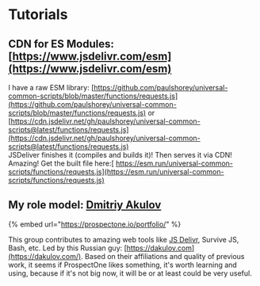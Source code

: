 # Tutorials

## CDN for ES Modules: [https://www.jsdelivr.com/esm](https://www.jsdelivr.com/esm)

I have a raw ESM library: [https://github.com/paulshorey/universal-common-scripts/blob/master/functions/requests.js](https://github.com/paulshorey/universal-common-scripts/blob/master/functions/requests.js) or [https://cdn.jsdelivr.net/gh/paulshorey/universal-common-scripts@latest/functions/requests.js](https://cdn.jsdelivr.net/gh/paulshorey/universal-common-scripts@latest/functions/requests.js)  
JSDeliver finishes it \(compiles and builds it\)! Then serves it via CDN! Amazing! Get the built file here:[ https://esm.run/universal-common-scripts/functions/requests.js](https://esm.run/universal-common-scripts/functions/requests.js)

## My role model: [Dmitriy Akulov](https://dakulov.com/)

{% embed url="https://prospectone.io/portfolio/" %}

This group contributes to amazing web tools like [JS Delivr](https://www.jsdelivr.com/), Survive JS, Bash, etc. Led by this Russian guy: [https://dakulov.com](https://dakulov.com/). Based on their affiliations and quality of previous work, it seems if ProspectOne likes something, it's worth learning and using, because if it's not big now, it will be or at least could be very useful.

